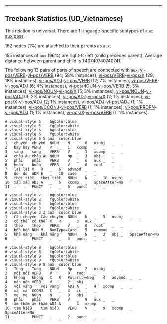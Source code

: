 

--------------------------------------------------------------------------------

## Treebank Statistics (UD_Vietnamese)

This relation is universal.
There are 1 language-specific subtypes of `aux`: [aux:pass]().

162 nodes (1%) are attached to their parents as `aux`.

155 instances of `aux` (96%) are right-to-left (child precedes parent).
Average distance between parent and child is 1.40740740740741.

The following 13 pairs of parts of speech are connected with `aux`: [vi-pos/VERB]()-[vi-pos/VERB]() (94; 58% instances), [vi-pos/VERB]()-[vi-pos/X]() (29; 18% instances), [vi-pos/ADJ]()-[vi-pos/VERB]() (12; 7% instances), [vi-pos/VERB]()-[vi-pos/ADJ]() (6; 4% instances), [vi-pos/NOUN]()-[vi-pos/VERB]() (5; 3% instances), [vi-pos/NOUN]()-[vi-pos/X]() (5; 3% instances), [vi-pos/NOUN]()-[vi-pos/ADJ]() (3; 2% instances), [vi-pos/ADJ]()-[vi-pos/X]() (2; 1% instances), [vi-pos/X]()-[vi-pos/ADJ]() (2; 1% instances), [vi-pos/ADJ]()-[vi-pos/ADJ]() (1; 1% instances), [vi-pos/CCONJ]()-[vi-pos/VERB]() (1; 1% instances), [vi-pos/PROPN]()-[vi-pos/ADJ]() (1; 1% instances), [vi-pos/X]()-[vi-pos/VERB]() (1; 1% instances).


~~~ conllu
# visual-style 5	bgColor:blue
# visual-style 5	fgColor:white
# visual-style 6	bgColor:blue
# visual-style 6	fgColor:white
# visual-style 6 5 aux	color:blue
1	chuyến	chuyến	NOUN	N	_	6	nsubj	_	_
2	bay	bay	VERB	V	_	1	xcomp	_	_
3	sang	sang	VERB	V	_	1	xcomp	_	_
4	châu Âu	châu Âu	NOUN	Np	_	3	obj	_	_
5	phải	phải	VERB	V	_	6	aux	_	_
6	hoãn	hoãn	VERB	V	_	0	root	_	_
7	lại	lại	X	R	_	6	advmod	_	_
8	do	do	ADP	E	_	10	case	_	_
9	thời tiết	thời tiết	NOUN	N	_	10	nsubj	_	_
10	xấu	xấu	ADJ	A	_	6	xcomp	_	SpaceAfter=No
11	.	.	PUNCT	.	_	6	punct	_	_

~~~


~~~ conllu
# visual-style 2	bgColor:blue
# visual-style 2	fgColor:white
# visual-style 3	bgColor:blue
# visual-style 3	fgColor:white
# visual-style 3 2 aux	color:blue
1	Câu chuyện	Câu chuyện	NOUN	N	_	3	nsubj	_	_
2	có thể	có thể	X	R	_	3	aux	_	_
3	theo	theo	VERB	V	_	0	root	_	_
4	bốn	bốn	NUM	M	NumType=Card	5	nummod	_	_
5	khả năng	khả năng	NOUN	N	_	3	obj	_	SpaceAfter=No
6	.	.	PUNCT	.	_	3	punct	_	_

~~~


~~~ conllu
# visual-style 8	bgColor:blue
# visual-style 8	fgColor:white
# visual-style 9	bgColor:blue
# visual-style 9	fgColor:white
# visual-style 9 8 aux	color:blue
1	Tùng	Tùng	NOUN	Np	_	2	nsubj	_	_
2	nói	nói	VERB	V	_	0	root	_	_
3	không	không	X	R	Polarity=Neg	4	advmod	_	_
4	nên	nên	VERB	V	_	2	obj	_	_
5	vội vàng	vội vàng	ADJ	A	_	4	xcomp	_	_
6	mà	mà	CCONJ	C	_	4	cc	_	_
7	mẹ	mẹ	NOUN	N	_	9	obj	_	_
8	phải	phải	VERB	V	_	9	aux	_	_
9	âm thầm	âm thầm	ADJ	A	_	4	xcomp	_	_
10	tìm hiểu	tìm hiểu	VERB	V	_	9	xcomp	_	SpaceAfter=No
11	.	.	PUNCT	.	_	2	punct	_	_

~~~


